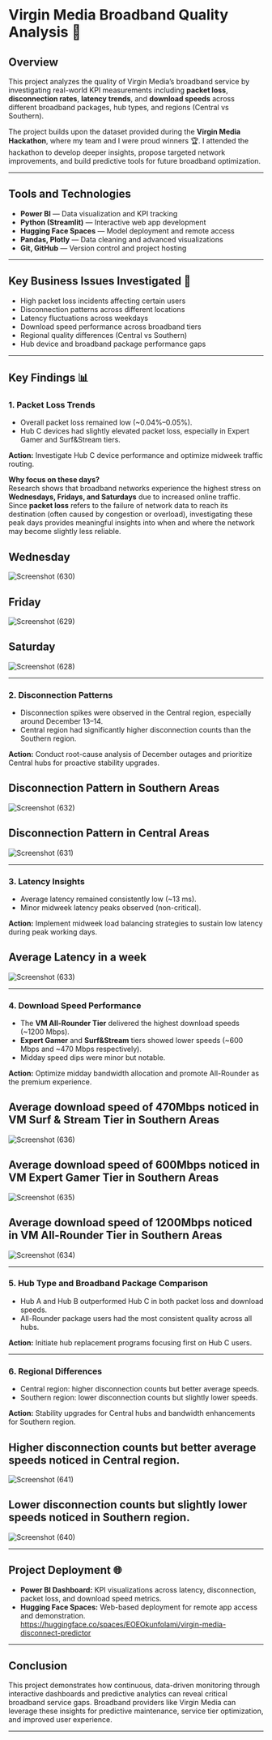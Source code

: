 # Virgin Media Broadband Quality Analysis 🚀

## Overview 
This project analyzes the quality of Virgin Media’s broadband service by investigating real-world KPI measurements including **packet loss**, **disconnection rates**, **latency trends**, and **download speeds** across different broadband packages, hub types, and regions (Central vs Southern).

The project builds upon the dataset provided during the **Virgin Media Hackathon**, where my team and I were proud winners 🏆. I attended the hackathon to develop deeper insights, propose targeted network improvements, and build predictive tools for future broadband optimization.

---

## Tools and Technologies 
- **Power BI** — Data visualization and KPI tracking
- **Python (Streamlit)** — Interactive web app development
- **Hugging Face Spaces** — Model deployment and remote access
- **Pandas, Plotly** — Data cleaning and advanced visualizations
- **Git, GitHub** — Version control and project hosting

---

## Key Business Issues Investigated 🔎
- High packet loss incidents affecting certain users
- Disconnection patterns across different locations
- Latency fluctuations across weekdays
- Download speed performance across broadband tiers
- Regional quality differences (Central vs Southern)
- Hub device and broadband package performance gaps

---

## Key Findings 📊

### 1. Packet Loss Trends 
- Overall packet loss remained low (~0.04%–0.05%).
- Hub C devices had slightly elevated packet loss, especially in Expert Gamer and Surf&Stream tiers.

**Action:** Investigate Hub C device performance and optimize midweek traffic routing.

**Why focus on these days?**  
Research shows that broadband networks experience the highest stress on **Wednesdays, Fridays, and Saturdays** due to increased online traffic.  
Since **packet loss** refers to the failure of network data to reach its destination (often caused by congestion or overload), investigating these peak days provides meaningful insights into when and where the network may become slightly less reliable.

## Wednesday

![Screenshot (630)](https://github.com/user-attachments/assets/01e08472-eeba-4760-86eb-3779944571df)


## Friday

![Screenshot (629)](https://github.com/user-attachments/assets/a9529d6d-9391-4946-b7db-71384702357b)


## Saturday

![Screenshot (628)](https://github.com/user-attachments/assets/d58ddd7c-b573-47ca-82d4-70594b848406)


---

### 2. Disconnection Patterns 
- Disconnection spikes were observed in the Central region, especially around December 13–14.
- Central region had significantly higher disconnection counts than the Southern region.

**Action:** Conduct root-cause analysis of December outages and prioritize Central hubs for proactive stability upgrades.

## Disconnection Pattern in Southern Areas


![Screenshot (632)](https://github.com/user-attachments/assets/3f6c905f-20ef-4d1c-af98-9ec59d6e86f3)

## Disconnection Pattern in Central Areas

![Screenshot (631)](https://github.com/user-attachments/assets/332afa25-df21-46d8-9934-050c28a7e852)


---

### 3. Latency Insights 
- Average latency remained consistently low (~13 ms).
- Minor midweek latency peaks observed (non-critical).

**Action:** Implement midweek load balancing strategies to sustain low latency during peak working days.

## Average Latency in a week


![Screenshot (633)](https://github.com/user-attachments/assets/60aa30c4-1bac-4f6b-b544-7999fa8d8757)


---

### 4. Download Speed Performance 
- The **VM All-Rounder Tier** delivered the highest download speeds (~1200 Mbps).
- **Expert Gamer** and **Surf&Stream** tiers showed lower speeds (~600 Mbps and ~470 Mbps respectively).
- Midday speed dips were minor but notable.

**Action:** Optimize midday bandwidth allocation and promote All-Rounder as the premium experience.

## Average download speed of 470Mbps noticed in VM Surf & Stream Tier in Southern Areas

![Screenshot (636)](https://github.com/user-attachments/assets/e21ca276-ca43-4285-8331-4a620cfa10f6)


## Average download speed of 600Mbps noticed in VM Expert Gamer Tier in Southern Areas

![Screenshot (635)](https://github.com/user-attachments/assets/73c94374-04ed-4f40-9ea1-7156392edad4)


## Average download speed of 1200Mbps noticed in VM All-Rounder Tier in Southern Areas

![Screenshot (634)](https://github.com/user-attachments/assets/24e8b61c-0612-4dac-81e2-2f791b7b6525)

---

### 5. Hub Type and Broadband Package Comparison 
- Hub A and Hub B outperformed Hub C in both packet loss and download speeds.
- All-Rounder package users had the most consistent quality across all hubs.

**Action:** Initiate hub replacement programs focusing first on Hub C users.

---

### 6. Regional Differences 
- Central region: higher disconnection counts but better average speeds.
- Southern region: lower disconnection counts but slightly lower speeds.

**Action:** Stability upgrades for Central hubs and bandwidth enhancements for Southern region.


## Higher disconnection counts but better average speeds noticed in Central region.

![Screenshot (641)](https://github.com/user-attachments/assets/1d872594-7588-438d-80a2-79637539106f)


## Lower disconnection counts but slightly lower speeds noticed in Southern region.

![Screenshot (640)](https://github.com/user-attachments/assets/21c83b54-2381-4345-bcd0-72df7c3cf532)

---

## Project Deployment 🌐
- **Power BI Dashboard:** KPI visualizations across latency, disconnection, packet loss, and download speed metrics.
- **Hugging Face Spaces:** Web-based deployment for remote app access and demonstration. https://huggingface.co/spaces/EOEOkunfolami/virgin-media-disconnect-predictor

---

## Conclusion 
This project demonstrates how continuous, data-driven monitoring through interactive dashboards and predictive analytics can reveal critical broadband service gaps. Broadband providers like Virgin Media can leverage these insights for predictive maintenance, service tier optimization, and improved user experience.

---
